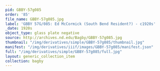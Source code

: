 ```yaml
---
pid: GBBY-57g085
order: '85'
file_name: GBBY-57g085.jpg
label: 'GBBY 57G/085: Ed McCormick (South Bend Resident?) - c1920s'
_date: 1920s
object_type: glass plate negative
source: http://archives.nd.edu/Bagby/GBBY-57g085.jpg
thumbnail: "/img/derivatives/simple/GBBY-57g085/thumbnail.jpg"
manifest: "/img/derivatives/iiif/images/GBBY-57g085/manifest.json"
full: "/img/derivatives/simple/GBBY-57g085/full.jpg"
layout: generic_collection_item
collection: bagby
---
```

